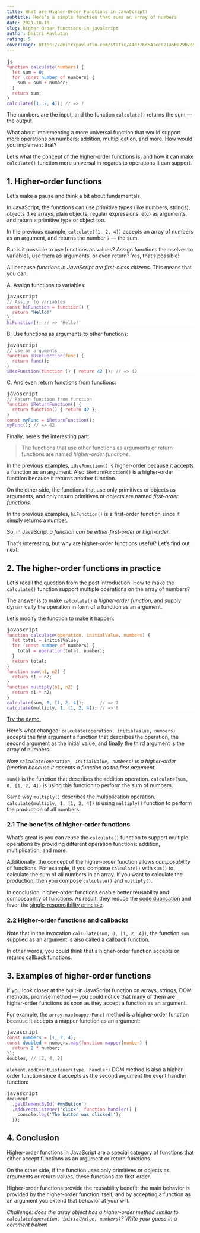 ```yaml
---
title: What are Higher-Order Functions in JavaScript?
subtitle: Here’s a simple function that sums an array of numbers
date: 2021-10-10
slug: higher-Order-functions-in-javaScript
author: Dmitri Pavlutin
rating: 5
coverImage: https://dmitripavlutin.com/static/44d776d541ccc21a5b929b765a3c8d82/65311/cover-2.webp
---
```


<pre class="shiki github-light" style="background-color: #fff; color: #24292e"><div class="language-id">js</div><div class='code-container'><code><div class='line'><span style="color: #D73A49">function</span><span style="color: #24292E"> </span><span style="color: #6F42C1">calculate</span><span style="color: #24292E">(</span><span style="color: #E36209">numbers</span><span style="color: #24292E">) {</span></div><div class='line'><span style="color: #24292E">  </span><span style="color: #D73A49">let</span><span style="color: #24292E"> sum </span><span style="color: #D73A49">=</span><span style="color: #24292E"> </span><span style="color: #005CC5">0</span><span style="color: #24292E">;</span></div><div class='line'><span style="color: #24292E">  </span><span style="color: #D73A49">for</span><span style="color: #24292E"> (</span><span style="color: #D73A49">const</span><span style="color: #24292E"> </span><span style="color: #005CC5">number</span><span style="color: #24292E"> </span><span style="color: #D73A49">of</span><span style="color: #24292E"> numbers) {</span></div><div class='line'><span style="color: #24292E">    sum </span><span style="color: #D73A49">=</span><span style="color: #24292E"> sum </span><span style="color: #D73A49">+</span><span style="color: #24292E"> number;</span></div><div class='line'><span style="color: #24292E">  }</span></div><div class='line'><span style="color: #24292E">  </span><span style="color: #D73A49">return</span><span style="color: #24292E"> sum;</span></div><div class='line'><span style="color: #24292E">}</span></div><div class='line'></div><div class='line'><span style="color: #6F42C1">calculate</span><span style="color: #24292E">([</span><span style="color: #005CC5">1</span><span style="color: #24292E">, </span><span style="color: #005CC5">2</span><span style="color: #24292E">, </span><span style="color: #005CC5">4</span><span style="color: #24292E">]); </span><span style="color: #6A737D">// =&gt; 7</span></div></code></div></pre>
<p>The numbers are the input, and the function <code>calculate()</code> returns the sum — the output.</p>
<p>What about implementing a more universal function that would support more operations on numbers: addition, multiplication, and more. How would you implement that?</p>
<p>Let’s what the concept of the higher-order functions is, and how it can make <code>calculate()</code> function more universal in regards to operations it can support.</p>
<h2 id="1-higher-order-functions" style="position:relative;"><a href="#1-higher-order-functions" aria-label="1 higher order functions permalink" class="anchor before"></a>1. Higher-order functions</h2>
<p>Let’s make a pause and think a bit about fundamentals.</p>
<p>In JavaScript, the functions can use primitive types (like numbers, strings), objects (like arrays, plain objects, regular expressions, etc) as arguments, and return a primitive type or object too.</p>
<p>In the previous example, <code>calculate([1, 2, 4])</code> accepts an array of numbers as an argument, and returns the number <code>7</code> — the sum.</p>
<p>But is it possible to use functions as values? Assign functions themselves to variables, use them as arguments, or even return? Yes, that’s possible!</p>
<p>All because <em>functions in JavaScript are first-class citizens</em>. This means that you can:</p>
<p>A. Assign functions to variables:</p>
<pre class="shiki github-light" style="background-color: #fff; color: #24292e"><div class="language-id">javascript</div><div class='code-container'><code><div class='line dim'><span style="color: #6A737D">// Assign to variables</span></div><div class='line highlight'><span style="color: #D73A49">const</span><span style="color: #24292E"> </span><span style="color: #6F42C1">hiFunction</span><span style="color: #24292E"> </span><span style="color: #D73A49">=</span><span style="color: #24292E"> </span><span style="color: #D73A49">function</span><span style="color: #24292E">() { </span></div><div class='line dim'><span style="color: #24292E">  </span><span style="color: #D73A49">return</span><span style="color: #24292E"> </span><span style="color: #032F62">'Hello!'</span><span style="color: #24292E"> </span></div><div class='line dim'><span style="color: #24292E">};</span></div><div class='line'></div><div class='line dim'><span style="color: #6F42C1">hiFunction</span><span style="color: #24292E">(); </span><span style="color: #6A737D">// =&gt; 'Hello!'</span></div></code></div></pre>
<p>B. Use functions as arguments to other functions:</p>
<pre class="shiki github-light" style="background-color: #fff; color: #24292e"><div class="language-id">javascript</div><div class='code-container'><code><div class='line dim'><span style="color: #6A737D">// Use as arguments</span></div><div class='line highlight'><span style="color: #D73A49">function</span><span style="color: #24292E"> </span><span style="color: #6F42C1">iUseFunction</span><span style="color: #24292E">(</span><span style="color: #E36209">func</span><span style="color: #24292E">) {</span></div><div class='line dim'><span style="color: #24292E">  </span><span style="color: #D73A49">return</span><span style="color: #24292E"> </span><span style="color: #6F42C1">func</span><span style="color: #24292E">();</span></div><div class='line dim'><span style="color: #24292E">}</span></div><div class='line'></div><div class='line highlight'><span style="color: #6F42C1">iUseFunction</span><span style="color: #24292E">(</span><span style="color: #D73A49">function</span><span style="color: #24292E"> () { </span><span style="color: #D73A49">return</span><span style="color: #24292E"> </span><span style="color: #005CC5">42</span><span style="color: #24292E"> }); </span><span style="color: #6A737D">// =&gt; 42</span></div></code></div></pre>
<p>C. And even return functions from functions:</p>
<pre class="shiki github-light" style="background-color: #fff; color: #24292e"><div class="language-id">javascript</div><div class='code-container'><code><div class='line dim'><span style="color: #6A737D">// Return function from function</span></div><div class='line dim'><span style="color: #D73A49">function</span><span style="color: #24292E"> </span><span style="color: #6F42C1">iReturnFunction</span><span style="color: #24292E">() {</span></div><div class='line highlight'><span style="color: #24292E">  </span><span style="color: #D73A49">return</span><span style="color: #24292E"> </span><span style="color: #D73A49">function</span><span style="color: #24292E">() { </span><span style="color: #D73A49">return</span><span style="color: #24292E"> </span><span style="color: #005CC5">42</span><span style="color: #24292E"> };</span></div><div class='line dim'><span style="color: #24292E">}</span></div><div class='line'></div><div class='line dim'><span style="color: #D73A49">const</span><span style="color: #24292E"> </span><span style="color: #005CC5">myFunc</span><span style="color: #24292E"> </span><span style="color: #D73A49">=</span><span style="color: #24292E"> </span><span style="color: #6F42C1">iReturnFunction</span><span style="color: #24292E">();</span></div><div class='line dim'><span style="color: #6F42C1">myFunc</span><span style="color: #24292E">(); </span><span style="color: #6A737D">// =&gt; 42</span></div></code></div></pre>
<p>Finally, here’s the interesting part:</p>
<blockquote>
<p>The functions that use other functions as arguments or return functions are named <em>higher-order functions</em>.</p>
</blockquote>
<p>In the previous examples, <code>iUseFunction()</code> is higher-order because it accepts a function as an argument. Also <code>iReturnFunction()</code> is a higher-order function because it returns another function.</p>
<p>On the other side, the functions that use only primitives or objects as arguments, and only return primitives or objects are named <em>first-order functions</em>.</p>
<p>In the previous examples, <code>hiFunction()</code> is a first-order function since it simply returns a number.</p>
<p>So, in JavaScript <em>a function can be either first-order or high-order.</em></p>
<p>That’s interesting, but why are higher-order functions useful? Let’s find out next!</p>
<h2 id="2-the-higher-order-functions-in-practice" style="position:relative;"><a href="#2-the-higher-order-functions-in-practice" aria-label="2 the higher order functions in practice permalink" class="anchor before"></a>2. The higher-order functions in practice</h2>
<p>Let’s recall the question from the post introduction. How to make the <code>calculate()</code> function support multiple operations on the array of numbers?</p>
<p>The answer is to make <code>calculate()</code> a <em>higher-order function</em>, and supply dynamically the operation in form of a function as an argument.</p>
<p>Let’s modify the function to make it happen:</p>
<pre class="shiki github-light" style="background-color: #fff; color: #24292e"><div class="language-id">javascript</div><div class='code-container'><code><div class='line'><span style="color: #D73A49">function</span><span style="color: #24292E"> </span><span style="color: #6F42C1">calculate</span><span style="color: #24292E">(</span><span style="color: #E36209">operation</span><span style="color: #24292E">, </span><span style="color: #E36209">initialValue</span><span style="color: #24292E">, </span><span style="color: #E36209">numbers</span><span style="color: #24292E">) {</span></div><div class='line'><span style="color: #24292E">  </span><span style="color: #D73A49">let</span><span style="color: #24292E"> total </span><span style="color: #D73A49">=</span><span style="color: #24292E"> initialValue;</span></div><div class='line'><span style="color: #24292E">  </span><span style="color: #D73A49">for</span><span style="color: #24292E"> (</span><span style="color: #D73A49">const</span><span style="color: #24292E"> </span><span style="color: #005CC5">number</span><span style="color: #24292E"> </span><span style="color: #D73A49">of</span><span style="color: #24292E"> numbers) {</span></div><div class='line'><span style="color: #24292E">    total </span><span style="color: #D73A49">=</span><span style="color: #24292E"> </span><span style="color: #6F42C1">operation</span><span style="color: #24292E">(total, number);</span></div><div class='line'><span style="color: #24292E">  }</span></div><div class='line'><span style="color: #24292E">  </span><span style="color: #D73A49">return</span><span style="color: #24292E"> total;</span></div><div class='line'><span style="color: #24292E">}</span></div><div class='line'></div><div class='line'><span style="color: #D73A49">function</span><span style="color: #24292E"> </span><span style="color: #6F42C1">sum</span><span style="color: #24292E">(</span><span style="color: #E36209">n1</span><span style="color: #24292E">, </span><span style="color: #E36209">n2</span><span style="color: #24292E">) {</span></div><div class='line'><span style="color: #24292E">  </span><span style="color: #D73A49">return</span><span style="color: #24292E"> n1 </span><span style="color: #D73A49">+</span><span style="color: #24292E"> n2;</span></div><div class='line'><span style="color: #24292E">}</span></div><div class='line'></div><div class='line'><span style="color: #D73A49">function</span><span style="color: #24292E"> </span><span style="color: #6F42C1">multiply</span><span style="color: #24292E">(</span><span style="color: #E36209">n1</span><span style="color: #24292E">, </span><span style="color: #E36209">n2</span><span style="color: #24292E">) {</span></div><div class='line'><span style="color: #24292E">  </span><span style="color: #D73A49">return</span><span style="color: #24292E"> n1 </span><span style="color: #D73A49">*</span><span style="color: #24292E"> n2;</span></div><div class='line'><span style="color: #24292E">}</span></div><div class='line'></div><div class='line'><span style="color: #6F42C1">calculate</span><span style="color: #24292E">(sum, </span><span style="color: #005CC5">0</span><span style="color: #24292E">, [</span><span style="color: #005CC5">1</span><span style="color: #24292E">, </span><span style="color: #005CC5">2</span><span style="color: #24292E">, </span><span style="color: #005CC5">4</span><span style="color: #24292E">]);      </span><span style="color: #6A737D">// =&gt; 7</span></div><div class='line'><span style="color: #6F42C1">calculate</span><span style="color: #24292E">(multiply, </span><span style="color: #005CC5">1</span><span style="color: #24292E">, [</span><span style="color: #005CC5">1</span><span style="color: #24292E">, </span><span style="color: #005CC5">2</span><span style="color: #24292E">, </span><span style="color: #005CC5">4</span><span style="color: #24292E">]); </span><span style="color: #6A737D">// =&gt; 8</span></div></code></div></pre>
<p><a href="https://jsfiddle.net/dmitri_pavlutin/kj9d8uae/">Try the demo.</a></p>
<p>Here’s what changed: <code>calculate(operation, initialValue, numbers)</code> accepts the first argument a function that describes the operation, the second argument as the initial value, and finally the third argument is the array of numbers.</p>
<p><em>Now <code>calculate(operation, initialValue, numbers)</code> is a higher-order function because it accepts a function as the first argument.</em></p>
<p><code>sum()</code> is the function that describes the addition operation. <code>calculate(sum, 0, [1, 2, 4])</code> is using this function to perform the sum of numbers.</p>
<p>Same way <code>multiply()</code> describes the multiplication operation. <code>calculate(multiply, 1, [1, 2, 4])</code> is using <code>multiply()</code> function to perform the production of all numbers.</p>
<h3 id="21-the-benefits-of-higher-order-functions" style="position:relative;"><a href="#21-the-benefits-of-higher-order-functions" aria-label="21 the benefits of higher order functions permalink" class="anchor before"></a>2.1 The benefits of higher-order functions</h3>
<p>What’s great is you can <em>reuse</em> the <code>calculate()</code> function to support multiple operations by providing different operation functions: addition, multiplication, and more.</p>
<p>Additionally, the concept of the higher-order function allows <em>composability</em> of functions. For example, if you compose <code>calculate()</code> with <code>sum()</code> to calculate the sum of all numbers in an array. If you want to calculate the production, then you compose <code>calculate()</code> and <code>multiply()</code>.</p>
<p>In conclusion, higher-order functions enable better reusability and composability of functions. As result, they reduce the <a href="https://en.wikipedia.org/wiki/Duplicate_code">code duplication</a> and favor the <a href="https://en.wikipedia.org/wiki/Single-responsibility_principle">single-responsibility principle</a>.</p>
<h3 id="22-higher-order-functions-and-callbacks" style="position:relative;"><a href="#22-higher-order-functions-and-callbacks" aria-label="22 higher order functions and callbacks permalink" class="anchor before"></a>2.2 Higher-order functions and callbacks</h3>
<p>Note that in the invocation <code>calculate(sum, 0, [1, 2, 4])</code>, the function <code>sum</code> supplied as an argument is also called a <a href="/javascript-callback/">callback</a> function.</p>
<p>In other words, you could think that a higher-order function accepts or returns callback functions.</p>
<h2 id="3-examples-of-higher-order-functions" style="position:relative;"><a href="#3-examples-of-higher-order-functions" aria-label="3 examples of higher order functions permalink" class="anchor before"></a>3. Examples of higher-order functions</h2>
<p>If you look closer at the built-in JavaScript function on arrays, strings, DOM methods, promise method — you could notice that many of them are higher-order functions as soon as they accept a function as an argument.</p>
<p>For example, the <code>array.map(mapperFunc)</code> method is a higher-order function because it accepts a mapper function as an argument:</p>
<pre class="shiki github-light" style="background-color: #fff; color: #24292e"><div class="language-id">javascript</div><div class='code-container'><code><div class='line'><span style="color: #D73A49">const</span><span style="color: #24292E"> </span><span style="color: #005CC5">numbers</span><span style="color: #24292E"> </span><span style="color: #D73A49">=</span><span style="color: #24292E"> [</span><span style="color: #005CC5">1</span><span style="color: #24292E">, </span><span style="color: #005CC5">2</span><span style="color: #24292E">, </span><span style="color: #005CC5">4</span><span style="color: #24292E">];</span></div><div class='line'></div><div class='line'><span style="color: #D73A49">const</span><span style="color: #24292E"> </span><span style="color: #005CC5">doubled</span><span style="color: #24292E"> </span><span style="color: #D73A49">=</span><span style="color: #24292E"> numbers.</span><span style="color: #6F42C1">map</span><span style="color: #24292E">(</span><span style="color: #D73A49">function</span><span style="color: #24292E"> </span><span style="color: #6F42C1">mapper</span><span style="color: #24292E">(</span><span style="color: #E36209">number</span><span style="color: #24292E">) {</span></div><div class='line'><span style="color: #24292E">  </span><span style="color: #D73A49">return</span><span style="color: #24292E"> </span><span style="color: #005CC5">2</span><span style="color: #24292E"> </span><span style="color: #D73A49">*</span><span style="color: #24292E"> number;</span></div><div class='line'><span style="color: #24292E">});</span></div><div class='line'></div><div class='line'><span style="color: #24292E">doubles; </span><span style="color: #6A737D">// [2, 4, 8]</span></div></code></div></pre>
<p><code>element.addEventListener(type, handler)</code> DOM method is also a higher-order function since it accepts as the second argument the event handler function:</p>
<pre class="shiki github-light" style="background-color: #fff; color: #24292e"><div class="language-id">javascript</div><div class='code-container'><code><div class='line'><span style="color: #24292E">document</span></div><div class='line'><span style="color: #24292E">  .</span><span style="color: #6F42C1">getElementById</span><span style="color: #24292E">(</span><span style="color: #032F62">'#myButton'</span><span style="color: #24292E">)</span></div><div class='line'><span style="color: #24292E">  .</span><span style="color: #6F42C1">addEventListener</span><span style="color: #24292E">(</span><span style="color: #032F62">'click'</span><span style="color: #24292E">, </span><span style="color: #D73A49">function</span><span style="color: #24292E"> </span><span style="color: #6F42C1">handler</span><span style="color: #24292E">() {</span></div><div class='line'><span style="color: #24292E">    console.</span><span style="color: #6F42C1">log</span><span style="color: #24292E">(</span><span style="color: #032F62">'The button was clicked!'</span><span style="color: #24292E">);</span></div><div class='line'><span style="color: #24292E">  });</span></div></code></div></pre>
<h2 id="4-conclusion" style="position:relative;"><a href="#4-conclusion" aria-label="4 conclusion permalink" class="anchor before"></a>4. Conclusion</h2>
<p>Higher-order functions in JavaScript are a special category of functions that either accept functions as an argument or return functions.</p>
<p>On the other side, if the function uses only primitives or objects as arguments or return values, these functions are first-order.</p>
<p>Higher-order functions provide the reusability benefit: the main behavior is provided by the higher-order function itself, and by accepting a function as an argument you extend that behavior at your will.</p>
<p><em>Challenge: does the array object has a higher-order method similar to <code>calculate(operation, initialValue, numbers)</code>? Write your guess in a comment below!</em></p></div>